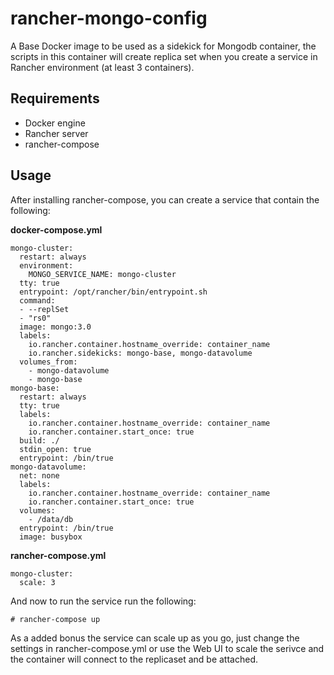 # rancher-mongo-config
A Base Docker image to be used as a sidekick for Mongodb container, the scripts in this container will create replica set when you create a service in Rancher environment (at least 3 containers).

## Requirements
- Docker engine
- Rancher server
- rancher-compose

## Usage

After installing rancher-compose, you can create a service that contain the following:

**docker-compose.yml**
```
mongo-cluster:
  restart: always
  environment:
    MONGO_SERVICE_NAME: mongo-cluster
  tty: true
  entrypoint: /opt/rancher/bin/entrypoint.sh
  command:
  - --replSet
  - "rs0"
  image: mongo:3.0
  labels:
    io.rancher.container.hostname_override: container_name
    io.rancher.sidekicks: mongo-base, mongo-datavolume
  volumes_from:
    - mongo-datavolume
    - mongo-base
mongo-base:
  restart: always
  tty: true
  labels:
    io.rancher.container.hostname_override: container_name
    io.rancher.container.start_once: true
  build: ./
  stdin_open: true
  entrypoint: /bin/true
mongo-datavolume:
  net: none
  labels:
    io.rancher.container.hostname_override: container_name
    io.rancher.container.start_once: true
  volumes:
    - /data/db
  entrypoint: /bin/true
  image: busybox
```
**rancher-compose.yml**
```
mongo-cluster:
  scale: 3
```

And now to run the service run the following:

```
# rancher-compose up
```
As a added bonus the service can scale up as you go, just change the settings in rancher-compose.yml or use the Web UI to scale the serivce and the container will connect to the replicaset and be attached.
